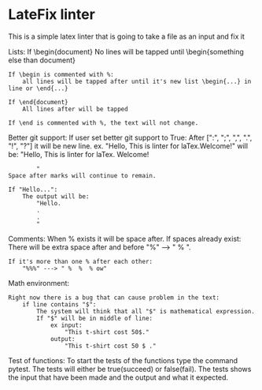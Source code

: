 # LateFix linter

This is a simple latex linter that is going to take a file as an input and fix it



Lists:
    If \begin{document}
        No lines will be tapped until \begin{something else than document}

    If \begin is commented with %:
        all lines will be tapped after until it's new list \begin{...} in line or \end{...}
    
    If \end{document}
        All lines after will be tapped

    If \end is commented with %, the text will not change. 




Better git support:
    If user set better git support to True:
        After [":", ";", ",", ".", "!", "?"] it will be new line.
    ex. 
        "Hello, This is linter for laTex.Welcome!"
        will be:
            "Hello,
             This is linter for laTex.
            Welcome!

            "
    Space after marks will continue to remain.

    If "Hello...":
        The output will be:
            "Hello.
            .
            .
            "



Comments:
    When % exists it will be space after. 
    If spaces already exist:
        There will be extra space after and before "%" --> " % ".
        

    If it's more than one % after each other:
        "%%%" ---> " %  %  % ow"


 
 Math environment:

    Right now there is a bug that can cause problem in the text:
        if line contains "$":
            The system will think that all "$" is mathematical expression.
            If "$" will be in middle of line:
                ex input:
                    "This t-shirt cost 50$."
                output:
                    "This t-shirt cost 50 $ ."




Test of functions:
    To start the tests of the functions type the command pytest.
    The tests will either be true(succeed) or false(fail).
    The tests shows the input that have been made and the output and what it expected. 
